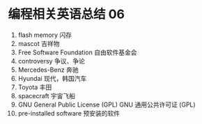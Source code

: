 # 编程相关英语总结 06

1. flash memory 闪存
2. mascot 吉祥物
3.  Free Software Foundation 自由软件基金会
4. controversy 争议、争论
5. Mercedes-Benz 奔驰
6. Hyundai 现代，韩国汽车
7. Toyota 丰田
8. spacecraft 宇宙飞船
9.  GNU General Public License (GPL) GNU 通用公共许可证 (GPL)
10. pre-installed software 预安装的软件